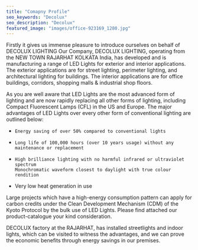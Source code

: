 ```yaml
---
title: "Comapny Profile"
seo_keywords: "Decolux"
seo_description: "Decolux"
featured_image: "images/office-923169_1280.jpg"
---
```


Firstly it gives us immense pleasure to introduce ourselves on behalf of DECOLUX LIGHTING Our Company, DECOLUX LIGHTING, operating from the NEW TOWN RAJARHAT KOLKATA India, has developed and is manufacturing a range of LED Lights for exterior and interior applications. The exterior applications are for street lighting, perimeter lighting, and architectural lighting for buildings. The interior applications are for office buildings, corridors, shopping malls & industrial shop floors.

As you are well aware that LED Lights are the most advanced form of lighting and are now rapidly replacing all other forms of lighting, including Compact Fluorescent Lamps (CFL) in the US and Europe. The major advantages of LED Lights over every other form of conventional lighting are outlined below:

-     Energy saving of over 50% compared to conventional lights
-     Long life of 100,000 hours (over 10 years usage) without any maintenance or replacement
-     High brilliance lighting with no harmful infrared or ultraviolet spectrum
      Monochromatic waveform closest to daylight with true colour rendition
- Very low heat generation in use

Large projects which have a high-energy consumption pattern can apply for carbon credits under the Clean Development Mechanism (CDM) of the Kyoto Protocol by the bulk use of LED Lights. 
Please find attached our product-catalogue your kind consideration. 

DECOLUX factory at the RAJARHAT, has installed streetlights and indoor lights, which can be visited to witness the advantages, and we can prove the economic benefits through energy savings in our premises.

